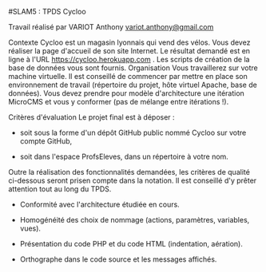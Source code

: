 
#SLAM5 : TPDS Cycloo

Travail réalisé par VARIOT Anthony variot.anthony@gmail.com

Contexte
Cycloo est un magasin lyonnais qui vend des vélos. 
Vous devez réaliser la page d'accueil de son site Internet. Le résultat demandé est en ligne à l'URL
https://cycloo.herokuapp.com
.
Les scripts de création de la base de données vous sont fournis.
Organisation
Vous travaillerez sur votre machine virtuelle. Il est conseillé de commencer par mettre en place son
environnement de travail (répertoire du projet, hôte virtuel Apache, base de données).
Vous devez prendre pour modèle d'architecture une itération MicroCMS et vous y conformer (pas de mélange entre itérations !).

Critères d'évaluation
Le projet final est à déposer :

* soit sous la forme d'un dépôt GitHub public nommé Cycloo sur votre compte GitHub,

* soit dans l'espace ProfsEleves, dans un répertoire à votre nom.

Outre la réalisation des fonctionnalités demandées, les critères de qualité ci-dessous seront prisen compte dans la notation. 
Il est conseillé d'y prêter attention tout au long du TPDS.

* Conformité avec l'architecture étudiée en cours.

* Homogénéité des choix de nommage (actions, paramètres, variables, vues).

* Présentation du code PHP et du code HTML (indentation, aération).

* Orthographe dans le code source et les messages affichés.
